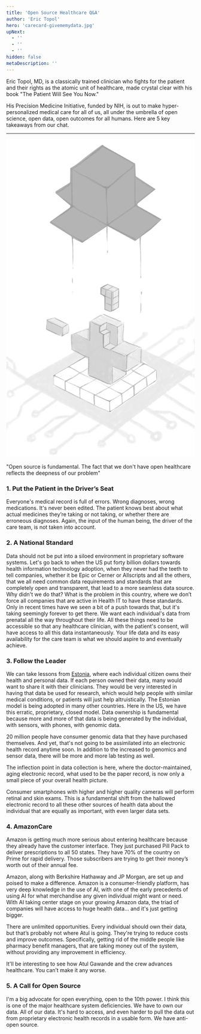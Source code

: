 ```yaml
---
title: 'Open Source Healthcare Q&A'
author: 'Eric Topol'
hero: 'carecard-givememydata.jpg'
upNext:
  - ''
  - ''
  - ''
hidden: false
metaDescription: ''
---
```


Eric Topol, MD, is a classically trained clinician who fights for the patient and their rights as the atomic unit of healthcare, made crystal clear with his book "The Patient Will See You Now."

His Precision Medicine Initiative, funded by NIH, is out to make hyper-personalized medical care for all of us, all under the umbrella of open science, open data, open outcomes for all humans. Here are 5 key takeaways from our chat.

---

![sketch box](../images/sketch_box.png)

"Open source is fundamental. The fact that we don't have open healthcare reflects the deepness of our problem"

### 1. Put the Patient in the Driver’s Seat
Everyone's medical record is full of errors. Wrong diagnoses, wrong medications. It's never been edited. The patient knows best about what actual medicines they’re taking or not taking, or whether there are erroneous diagnoses. Again, the input of the human being, the driver of the care team, is not taken into account.

### 2. A National Standard
Data should not be put into a siloed environment in proprietary software systems. Let's go back to when the US put forty billion dollars towards health information technology adoption, when they never had the teeth to tell companies, whether it be Epic or Cerner or Allscripts and all the others, that we all need common data requirements and standards that are completely open and transparent, that lead to a more seamless data source. Why didn't we do that? What is the problem in this country, where we don’t force all companies that are active in Health IT to have these standards. Only in recent times have we seen a bit of a push towards that, but it's taking seemingly forever to get there. We want each individual's data from prenatal all the way throughout their life. All these things need to be accessible so that any healthcare clinician, with the patient's consent, will have access to all this data instantaneously. Your life data and its easy availability for the care team is what we should aspire to and eventually achieve.


### 3. Follow the Leader
We can take lessons from [Estonia](https://en.wikipedia.org/wiki/Estonia), where each individual citizen owns their health and personal data. If each person owned their data, many would want to share it with their clinicians. They would be very interested in having that data be used for research, which would help people with similar medical conditions, or patients will just help altruistically. The Estonian model is being adopted in many other countries. Here in the US, we have this erratic, proprietary, closed model. Data ownership is fundamental because more and more of that data is being generated by the individual, with sensors, with phones, with genomic data.

20 million people have consumer genomic data that they have purchased themselves. And yet, that's not going to be assimilated into an electronic health record anytime soon. In addition to the increased to genomics and sensor data, there will be more and more lab testing as well.

The inflection point in data collection is here, where the doctor-maintained, aging electronic record, what used to be the paper record, is now only a small piece of your overall health picture.

Consumer smartphones with higher and higher quality cameras will perform retinal and skin exams. This is a fundamental shift from the hallowed electronic record to all these other sources of health data about the individual that are equally as important, with even larger data sets.

### 4. AmazonCare
Amazon is getting much more serious about entering healthcare because they already have the customer interface. They just purchased Pill Pack to deliver prescriptions to all 50 states. They have 70% of the country on Prime for rapid delivery. Those subscribers are trying to get their money’s worth out of their annual fee.

Amazon, along with Berkshire Hathaway and JP Morgan, are set up and poised to make a difference. Amazon is a consumer-friendly platform, has very deep knowledge in the use of AI, with one of the early precedents of using AI for what merchandise any given individual might want or need. With AI taking center stage on your growing Amazon data, the triad of companies will have access to huge health data... and it's just getting bigger.

There are unlimited opportunities. Every individual should own their data, but that’s probably not where Atul is going. They're trying to reduce costs and improve outcomes. Specifically, getting rid of the middle people like pharmacy benefit managers, that are taking money out of the system, without providing any improvement in efficiency.

It'll be interesting to see how Atul Gawande and the crew advances healthcare. You can’t make it any worse.

### 5. A Call for Open Source
I'm a big advocate for open everything, open to the 10th power. I think this is one of the major healthcare system deficiencies. We have to own our data. All of our data. It's hard to access, and even harder to pull the data out from proprietary electronic health records in a usable form. We have anti-open source.
